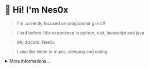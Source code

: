 # 👋 Hi! I'm Nes0x


> I'm currently focused on programming in c# 

> I had before little experience in python, rust, javascript and java

> My discord: Nes0x

> I also like listen to music, sleeping and eating


<details>
  <summary>More informations...</summary>

  ## My most used languages.

  ![Top Language](https://github-readme-stats.vercel.app/api/top-langs/?username=Nes0x)
  
  
  ## My tools, and other stuffs.

  ![Rider](https://img.shields.io/badge/JetBrains-Rider-3376AB?logo=rider&logoColor=black) - IDE for C#
  
  ![WebStorm](https://img.shields.io/badge/JetBrains-WebStorm-3376AB?logo=webstorm&logoColor=black) - IDE for frontend 

  ![Git](https://img.shields.io/badge/Git-3376AB?logo=Git&logoColor=orange) - version control 
</details> 
